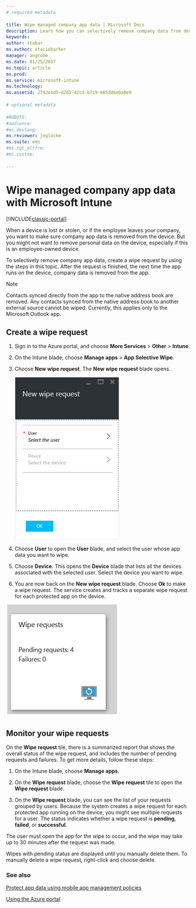 ```yaml
---
# required metadata

title: Wipe managed company app data | Microsoft Docs
description: Learn how you can selectively remove company data from devices remotely.
keywords:
author: stabar
ms.author: staciebarker
manager: angrobe
ms.date: 01/25/2017
ms.topic: article
ms.prod:
ms.service: microsoft-intune
ms.technology:
ms.assetid: 2742e1d5-d2d5-42cd-b719-665dd6e0a0e9

# optional metadata

#ROBOTS:
#audience:
#ms.devlang:
ms.reviewer: joglocke
ms.suite: ems
#ms.tgt_pltfrm:
#ms.custom:

---
```


# Wipe managed company app data with Microsoft Intune

[!INCLUDE[classic-portal](../includes/classic-portal.md)]

When a device is lost or stolen, or if the employee leaves your company, you want to make sure company app data is removed from the device. But you might not want to remove personal data on the device, especially if this is an employee-owned device.

To selectively remove company app data, create a wipe request by using the steps in this topic. After the request is finished, the next time the app runs on the device, company data is removed from the app.
>[!NOTE]
> Contacts synced directly from the app to the native address book are removed. Any contacts synced from the native address book to another external source cannot be wiped. Currently, this applies only to the Microsoft Outlook app.



## Create a wipe request

1.  Sign in to the Azure portal, and choose **More Services** > **Other** > **Intune**.

2.  On the Intune blade, choose **Manage apps** > **App Selective Wipe**.

3.  Choose  **New wipe request**. The **New wipe request** blade opens.

    ![Screenshot of the New wipe request blade](../media/AppManagement/AzurePortal_MAM_NewWipeRequest.png)

4.  Choose **User** to open the **User** blade, and select the user whose app data you want to wipe.

5.  Choose **Device**.  This opens the **Device** blade that lists all the devices associated with the selected user.  Select the device you want to wipe.

6.  You are now back on the **New wipe request** blade. Choose **Ok** to make a wipe request. The service creates and tracks a separate wipe request for each protected app on the device.

![Screenshot of the Wipe requests tile ](../media/AppManagement/AzurePortal_MAM_WipeRequestsSummary.png)

## Monitor your wipe requests

On the **Wipe request** tile, there is a summarized report that shows the overall status of the wipe request, and includes the number of pending requests and failures. To get more details, follow these steps:

1.  On the Intune blade, choose **Manage apps**.

2.  On the **Wipe request** blade, choose the **Wipe request** tile to open the **Wipe request** blade.

3.  On the **Wipe request** blade, you can see the list of your requests grouped by users. Because the system creates a wipe request for each protected app running on the device, you might see multiple requests for a user. The status indicates whether a wipe request is **pending**, **failed**, or **successful**.

The user must open the app for the wipe to occur, and the wipe may take up to 30 minutes after the request was made.

Wipes with pending status are displayed until you manually delete them.  To manually delete a wipe request, right-click and choose delete.

### See also
[Protect app data using mobile app management policies ](protect-app-data-using-mobile-app-management-policies-with-microsoft-intune.md)

[Using the Azure portal](azure-portal-for-microsoft-intune-mam-policies.md)
